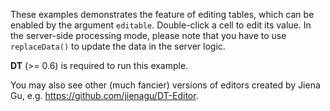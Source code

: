 These examples demonstrates the feature of editing tables, which can be enabled by the argument `editable`. Double-click a cell to edit its value. In the server-side processing mode, please note that you have to use `replaceData()` to update the data in the server logic.

**DT** (>= 0.6) is required to run this example.

You may also see other (much fancier) versions of editors created by Jiena Gu, e.g. https://github.com/jienagu/DT-Editor.
